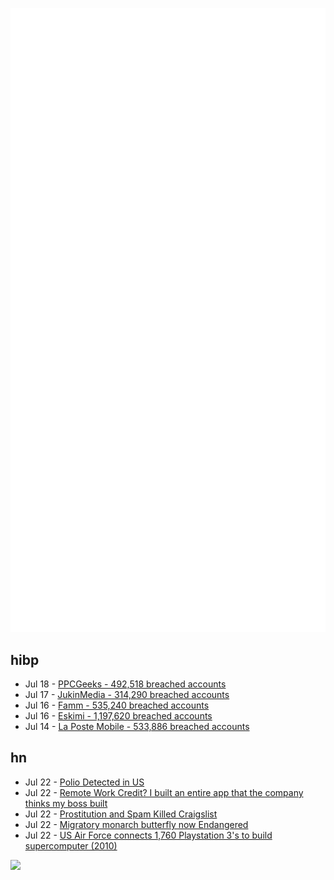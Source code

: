 ![Metrics](https://raw.githubusercontent.com/phixion/phixion/master/metrics.svg)

## hibp

<!--
for https://github.com/phixion/phixion/blob/main/.github/workflows/feeds.yml
-->
<!--START_SECTION:haveibeenpwnd-->
- Jul 18 - [PPCGeeks - 492,518 breached accounts](https://haveibeenpwned.com/PwnedWebsites#PPCGeeks)
- Jul 17 - [JukinMedia - 314,290 breached accounts](https://haveibeenpwned.com/PwnedWebsites#JukinMedia)
- Jul 16 - [Famm - 535,240 breached accounts](https://haveibeenpwned.com/PwnedWebsites#Famm)
- Jul 16 - [Eskimi - 1,197,620 breached accounts](https://haveibeenpwned.com/PwnedWebsites#Eskimi)
- Jul 14 - [La Poste Mobile - 533,886 breached accounts](https://haveibeenpwned.com/PwnedWebsites#LaPosteMobile)
<!--END_SECTION:haveibeenpwnd-->

## hn

<!--
for https://github.com/phixion/phixion/blob/main/.github/workflows/feeds.yml
-->
<!--START_SECTION:hn-->
- Jul 22 - [Polio Detected in US](https://arstechnica.com/science/2022/07/polio-detected-in-us-in-same-ny-county-with-explosive-measles-outbreak-in-2019/)
- Jul 22 - [Remote Work Credit? I built an entire app that the company thinks my boss built](https://news.ycombinator.com/item?id=32193016)
- Jul 22 - [Prostitution and Spam Killed Craigslist](https://ashlan.com/blog/prostitution-and-spam-killed-craigslist/)
- Jul 22 - [Migratory monarch butterfly now Endangered](https://www.iucn.org/press-release/202207/migratory-monarch-butterfly-now-endangered-iucn-red-list)
- Jul 22 - [US Air Force connects 1,760 Playstation 3's to build supercomputer (2010)](https://phys.org/news/2010-12-air-playstation-3s-supercomputer.html)
<!--END_SECTION:hn-->

<!--
for https://yhype.me
-->
![](https://hit.yhype.me/github/profile?user_id=13013670)
